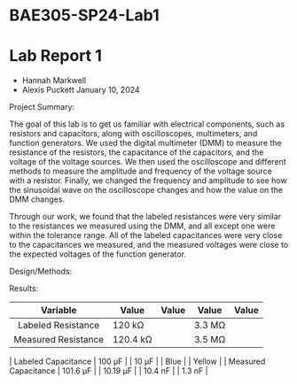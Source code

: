 # BAE305-SP24-Lab1
# Lab Report 1

* Hannah Markwell
* Alexis Puckett
January 10, 2024

Project Summary: 

The goal of this lab is to get us familiar with electrical components, such as resistors and capacitors, along with oscilloscopes, multimeters, and function generators. We used the digital multimeter (DMM) to measure the resistance of the resistors, the capacitance of the capacitors, and the voltage of the voltage sources. We then used the oscilloscope and different methods to measure the amplitude and frequency of the voltage source with a resistor. Finally, we changed the frequency and amplitude to see how the sinusoidal wave on the oscilloscope changes and how the value on the DMM changes. 

Through our work, we found that the labeled resistances were very similar to the resistances we measured using the DMM, and all except one were within the tolerance range. All of the labeled capacitances were very close to the capacitances we measured, and the measured voltages were close to the expected voltages of the function generator. 

Design/Methods:

Results:

| Variable | Value | Value | Value | Value |
|:---:|---|---|---|---|
|   Labeled Resistance    | 120 k&Omega;   |  | 3.3 M&Omega;  |  | 2 k&Omega;    |  | 22 &Omega;   |
|   Measured Resistance   | 120.4 k&Omega; |  | 3.5 M&Omega;  |  | 2.03 k&Omega; |  | 23.7 &Omega; |



|   Labeled Capacitance  | 100 &mu;F   |  | 10 &mu;F     |  | Blue       |  | Yellow  |
|   Measured Capacitance | 101.6 &mu;F |  | 10.19 &mu;F  |  | 10.4 nF    |  | 1.3 nF  |





